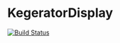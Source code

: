 # KegeratorDisplay

[![Build Status](https://travis-ci.com/denvercoder98/KegeratorDisplay.svg?token=XqKupTjkWmYQhH8Lmh55&branch=develop)](https://travis-ci.com/denvercoder98/KegeratorDisplay)
